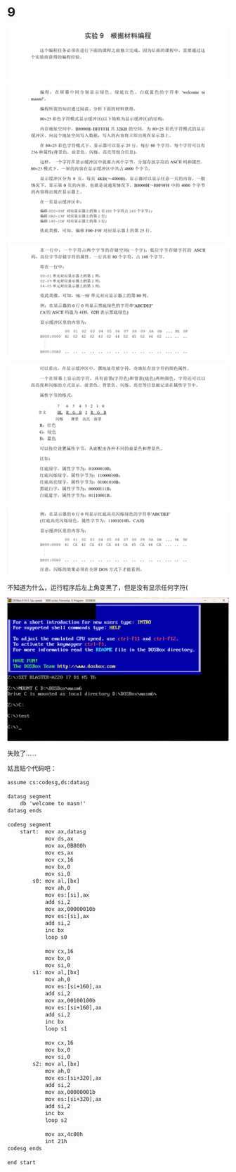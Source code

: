 # 9

![image-20250404213855435](image-20250404213855435.png)

![image-20250404213914546](image-20250404213914546.png)

![image-20250404213927976](image-20250404213927976.png)

![image-20250404213937517](image-20250404213937517.png)

![image-20250404213949793](image-20250404213949793.png)

不知道为什么，运行程序后左上角变黑了，但是没有显示任何字符(

![image-20250404214029198](image-20250404214029198.png)

失败了......

姑且贴个代码吧：

```
assume cs:codesg,ds:datasg

datasg segment
    db 'welcome to masm!'
datasg ends

codesg segment
    start:  mov ax,datasg
            mov ds,ax
            mov ax,0B800h
            mov es,ax
            mov cx,16
            mov bx,0
            mov si,0
        s0: mov al,[bx]
            mov ah,0
            mov es:[si],ax
            add si,2
            mov ax,00000010b
            mov es:[si],ax
            add si,2
            inc bx
            loop s0

            mov cx,16
            mov bx,0
            mov si,0
        s1: mov al,[bx]
            mov ah,0
            mov es:[si+160],ax
            add si,2
            mov ax,00100100b
            mov es:[si+160],ax
            add si,2
            inc bx
            loop s1

            mov cx,16
            mov bx,0
            mov si,0
        s2: mov al,[bx]
            mov ah,0
            mov es:[si+320],ax
            add si,2
            mov ax,00000001b
            mov es:[si+320],ax
            add si,2
            inc bx
            loop s2

            mov ax,4c00h
            int 21h
codesg ends

end start
```

